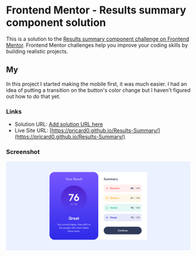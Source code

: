 # Frontend Mentor - Results summary component solution

This is a solution to the [Results summary component challenge on Frontend Mentor](https://www.frontendmentor.io/challenges/results-summary-component-CE_K6s0maV). Frontend Mentor challenges help you improve your coding skills by building realistic projects. 

## My 
In this project I started making the mobile first, it was much easier. I had an idea of putting a transition on the button's color change but I haven't figured out how to do that yet.

### Links

- Solution URL: [Add solution URL here](https://your-solution-url.com)
- Live Site URL: [https://pricard0.github.io/Results-Summary/](https://pricard0.github.io/Results-Summary/)

### Screenshot

![](./design/Screenshot.jpg)

